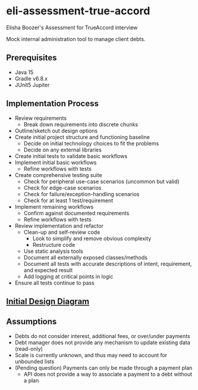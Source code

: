 # eli-assessment-true-accord
Elisha Boozer's Assessment for TrueAccord interview

Mock internal administration tool to manage client debts.

## Prerequisites
* Java 15
* Gradle v6.8.x
* JUnit5 Jupiter

## Implementation Process
* Review requirements
  * Break down requirements into discrete chunks
* Outline/sketch out design options
* Create initial project structure and functioning baseline
  * Decide on initial technology choices to fit the problems
  * Decide on any external libraries
* Create initial tests to validate basic workflows
* Implement initial basic workflows
  * Refine workflows with tests
* Create comprehensive testing suite
  * Check for peripheral use-case scenarios (uncommon but valid)
  * Check for edge-case scenarios
  * Check for failure/exception-handling scenarios
  * Check for at least 1 test/requirement
* Implement remaining workflows
  * Confirm against documented requirements
  * Refine workflows with tests
* Review implementation and refactor
  * Clean-up and self-review code
    * Look to simplify and remove obvious complexity
    * Restructure code
  * Use static analysis tools
  * Document all externally exposed classes/methods
  * Document all tests with accurate descriptions of intent, requirement, and expected result
  * Add logging at critical points in logic
* Ensure all tests continue to pass

## [Initial Design Diagram](https://excalidraw.com/#json=6197044154728448,MAskeqL7Z6SHRkt9LsDu6A)

## Assumptions
* Debts do not consider interest, additional fees, or over/under payments
* Debt manager does not provide any mechanism to update existing data (read-only)
* Scale is currently unknown, and thus may need to account for unbounded lists
* (Pending question) Payments can only be made through a payment plan
  * API does not provide a way to associate a payment to a debt without a plan
